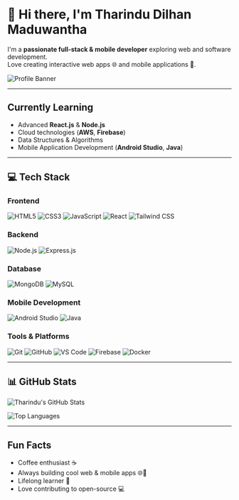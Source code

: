 # 👋 Hi there, I'm Tharindu Dilhan Maduwantha

I'm a **passionate full-stack & mobile developer** exploring web and software development.  
Love creating interactive web apps 🌐 and mobile applications 📱.

![Profile Banner](https://camo.githubusercontent.com/3b89f8eb12b6e23b6c2a497c4e9a3e75/68747470733a2f2f692e696d6775722e636f6d2f6e6f4a595a76622e676966)

---

##  Currently Learning
- Advanced **React.js** & **Node.js**
- Cloud technologies (**AWS**, **Firebase**)
- Data Structures & Algorithms
- Mobile Application Development (**Android Studio**, **Java**)

---

## 💻 Tech Stack

### Frontend
![HTML5](https://img.shields.io/badge/HTML5-E34F26?style=for-the-badge&logo=html5&logoColor=white)
![CSS3](https://img.shields.io/badge/CSS3-1572B6?style=for-the-badge&logo=css3&logoColor=white)
![JavaScript](https://img.shields.io/badge/JavaScript-F7DF1E?style=for-the-badge&logo=javascript&logoColor=black)
![React](https://img.shields.io/badge/React-61DAFB?style=for-the-badge&logo=react&logoColor=black)
![Tailwind CSS](https://img.shields.io/badge/Tailwind_CSS-38B2AC?style=for-the-badge&logo=tailwind-css&logoColor=white)

### Backend
![Node.js](https://img.shields.io/badge/Node.js-339933?style=for-the-badge&logo=node.js&logoColor=white)
![Express.js](https://img.shields.io/badge/Express.js-000000?style=for-the-badge&logo=express&logoColor=white)

### Database
![MongoDB](https://img.shields.io/badge/MongoDB-47A248?style=for-the-badge&logo=mongodb&logoColor=white)
![MySQL](https://img.shields.io/badge/MySQL-4479A1?style=for-the-badge&logo=mysql&logoColor=white)

### Mobile Development
![Android Studio](https://img.shields.io/badge/Android_Studio-3DDC84?style=for-the-badge&logo=android-studio&logoColor=white)
![Java](https://img.shields.io/badge/Java-007396?style=for-the-badge&logo=java&logoColor=white)

### Tools & Platforms
![Git](https://img.shields.io/badge/Git-F05032?style=for-the-badge&logo=git&logoColor=white)
![GitHub](https://img.shields.io/badge/GitHub-181717?style=for-the-badge&logo=github&logoColor=white)
![VS Code](https://img.shields.io/badge/VS_Code-007ACC?style=for-the-badge&logo=visual-studio-code&logoColor=white)
![Firebase](https://img.shields.io/badge/Firebase-FFCA28?style=for-the-badge&logo=firebase&logoColor=black)
![Docker](https://img.shields.io/badge/Docker-2496ED?style=for-the-badge&logo=docker&logoColor=white)

---

## 📊 GitHub Stats
![Tharindu's GitHub Stats](https://github-readme-stats.vercel.app/api?username=dilhanmaduwantha5566&show_icons=true&theme=radical)

![Top Languages](https://github-readme-stats.vercel.app/api/top-langs/?username=dilhanmaduwantha5566&layout=compact&theme=radical)

---

##  Fun Facts
- Coffee enthusiast ☕  
- Always building cool web & mobile apps 🌐📱  
- Lifelong learner 🚀
- Love contributing to open-source 💻

